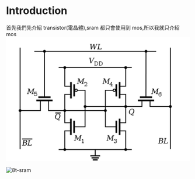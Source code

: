 # Introduction

首先我們先介紹 transistor(電晶體),sram 都只會使用到 mos,所以我就只介紹 mos
![sram](https://github.com/sanoisaboy/Blog/blob/main/static/img/Sram/6T-Sram.png)

![8t-sram](/img/Sram/8T-Sram.png)
